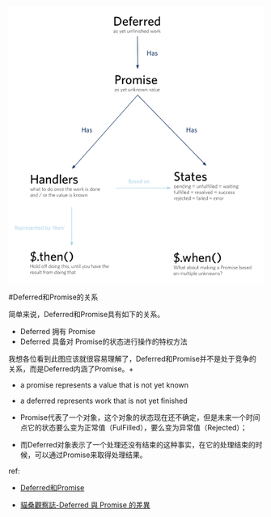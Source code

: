 ![deferred](./cfa1p.png)

#Deferred和Promise的关系

简单来说，Deferred和Promise具有如下的关系。
* Deferred 拥有 Promise
* Deferred 具备对 Promise的状态进行操作的特权方法

我想各位看到此图应该就很容易理解了，Deferred和Promise并不是处于竞争的关系，而是Deferred内涵了Promise。+


* a promise represents a value that is not yet known
* a deferred represents work that is not yet finished

* Promise代表了一个对象，这个对象的状态现在还不确定，但是未来一个时间点它的状态要么变为正常值（FulFilled），要么变为异常值（Rejected）；

* 而Deferred对象表示了一个处理还没有结束的这种事实，在它的处理结束的时候，可以通过Promise来取得处理结果。

ref: 
* [Deferred和Promise](https://wohugb.gitbooks.io/promise/content/advanced/deferred-and-promise.html)

* [貓桑觀察誌-Deferred 與 Promise 的差異](http://cat-son.blogspot.tw/2015/02/deferred-promise.html#sthash.pRdr0g1j.lUz7Wzgc.dpbs)